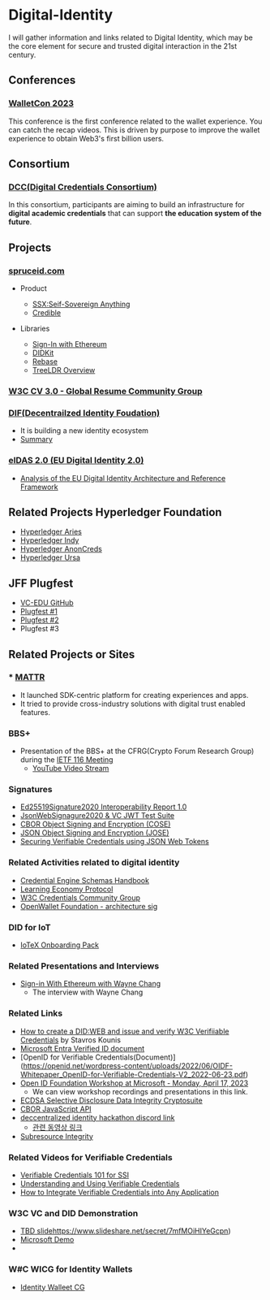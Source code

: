 # Digital-Identity

I will gather information and links related to Digital Identity, which may be the core element for secure and trusted digital interaction in the 21st century. 


## Conferences

### [WalletCon 2023](https://twitter.com/WalletCon_)

This conference is the first conference related to the wallet experience. You can catch the recap videos. 
This is driven by purpose to improve the wallet experience to obtain Web3's first billion users.

## Consortium

### [DCC(Digital Credentials Consortium)](https://digitalcredentials.mit.edu)

In this consortium, participants are aiming to build an infrastructure for **digital academic credentials** that can support **the education system of the future**. 


## Projects

### [spruceid.com](https://spruceid.com)
* Product
  - [SSX:Seif-Sovereign Anything](https://spruceid.com/ssx)
  - [Credible](https://spruceid.com/credible)
* Libraries

  - [Sign-In with Ethereum](https://docs.login.xyz)
  - [DIDKit](https://spruceid.dev/didkit/ditkit)
  - [Rebase](https://spruceid.dev/rebase/rebase)
  - [TreeLDR Overview](https://spruceid.dev/treeldr/treeldr-overview)
    
### [W3C CV 3.0 - Global Resume Community Group](https://w3.org/community/cv3/)

### [DIF(Decentrailzed Identity Foudation)](https://identity.foundation/)
* It is building a new identity ecosystem
* [Summary](./DIF/README.md)

### [eIDAS 2.0 (EU Digital Identity 2.0)](https://digital-strategy.ec.europa.eu/en/policies/eidas-regulation)
* [Analysis of the EU Digital Identity Architecture and Reference Framework](https://www.evernym.com/blog/eu-digital-identity/)


## Related Projects Hyperledger Foundation
* [Hyperledger Aries](https://www.hyperledger.org/use/aries)
* [Hyperledger Indy](https://www.hyperledger.org/use/hyperledger-indy)
* [Hyperledger AnonCreds](https://www.hyperledger.org/use/anoncreds)
* [Hyperledger Ursa](https://www.hyperledger.org/use/ursa)

## JFF Plugfest

* [VC-EDU GitHub](https://github.com/w3c-ccg/vc-ed)
* [Plugfest #1](https://w3c-ccg.github.io/vc-ed/plugfest-1-2022/)
* [Plugfest #2](https://w3c-ccg.github.io/vc-ed/plugfest-2-2022/)
* Plugfest #3

## Related Projects or Sites

### * [MATTR](https://mattr.global/)
* It launched SDK-centric platform for creating experiences and apps. 
* It tried to provide cross-industry solutions with digital trust enabled features.


### BBS+ 

* Presentation of the BBS+ at the CFRG(Crypto Forum Research Group) during the [IETF 116 Meeting](https://datatracker.ietf.org/meeting/116/proceedings/)
  - [YouTube Video Stream](https://www.youtube.com/watch?v=GZRb-w-xxtY)


### Signatures

* [Ed25519Signature2020 Interoperability Report 1.0](https://w3c-ccg.github.io/di-ed25519-test-suite/#conformance)
* [JsonWebSignagure2020 & VC JWT Test Suite](https://github.com/decentralized-identity/JWS-Test-Suite)
* [CBOR Object Signing and Encryption (COSE)](https://www.iana.org/assignments/cose/cose.xhtml#algorithms)
* [JSON Object Signing and Encryption (JOSE)](https://www.iana.org/assignments/jose/jose.xhtml#web-signature-encryption-algorithms)
* [Securing Verifiable Credentials using JSON Web Tokens](https://www.w3.org/TR/vc-jwt/)

### Related Activities related to digital identity

* [Credential Engine Schemas Handbook](credreg.net/ctdl/handbook#transfervalue)
* [Learning Economy Protocol](docs.learncard.com/get-started/welcome) 
* [W3C Credentials Community Group](w3c-ccg.github.io/meetings/)
* [OpenWallet Foundation - architecture sig](github.com/openwallet-foundation/architecture-sig)

### DID for IoT 

* [IoTeX Onboarding Pack](https://onboard.iotex.io/)

### Related Presentations and Interviews

* [Sign-in With Ethereum with Wayne Chang](https://www.youtube.com/watch?v=VHwzE6mVm_s)
   - The interview with Wayne Chang

### Related Links

* [How to create a DID:WEB and issue and verify W3C Verifiiable Credentials](https://medium.com/@skounis/how-to-create-a-did-web-and-issue-and-verify-w3c-verifiable-credentials-bcd5215e378d) by Stavros Kounis
* [Microsoft Entra Verified ID document](https://learn.microsoft.com/en-us/azure/active-directory/verifiable-credentials/)
* [OpenID for Verifiable Credentials(Document)]
(https://openid.net/wordpress-content/uploads/2022/06/OIDF-Whitepaper_OpenID-for-Verifiable-Credentials-V2_2022-06-23.pdf)
* [Open ID Foundation Workshop at Microsoft - Monday, April 17, 2023](https://openid.net/workshops/workshop-at-microsoft-april-17-2023/)
   - We can view workshop recordings and presentations in this link.
* [ECDSA Selective Disclosure Data Integrity Cryptosuite](https://github.com/digitalbazaar/ecdsa-sd-2023-cryptosuite)
* [CBOR JavaScript API](https://github.com/cyberphone/cbor-js-api)
* [deccentralized identity hackathon discord link](https://discord.com/channels/1052689356999106580/1103031000541446226)
   - [관련 동영상 링크](https://www.youtube.com/@brianrichter5039/videos)
* [Subresource Integrity](https://developer.mozilla.org/en-US/docs/Web/Security/Subresource_Integrity)

### Related Videos for Verifiable Credentials 

* [Verifiable Credentials 101 for SSI](https://www.youtube.com/watch?v=6O_iJnhIh5o&t=9s)
* [Understanding and Using Verifiable Credentials](https://www.youtube.com/watch?v=BxLSSH_EHjo)
* [How to Integrate Verifiable Credentials into Any Application](https://www.youtube.com/watch?v=PkgHQCD1Ekk)

### W3C VC and DID Demonstration

* [TBD slide](https://www.slideshare.net/secret/7mfMOiHIYeGcpn)https://www.slideshare.net/secret/7mfMOiHIYeGcpn)
* [Microsoft Demo](https://aka.ms/vcdeom)
* 
### W#C WICG for Identity Wallets

* [Identity Walleet CG](https://docs.google.com/document/d/1sW74RUVamz8g6-23IHvMOgHMg-ZvIz5lcsajBvZxtes/edit?pli=1)




